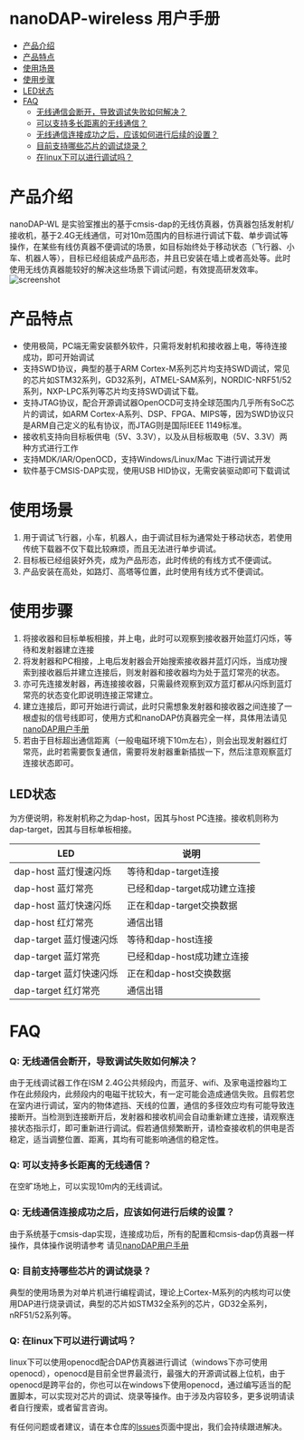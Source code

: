# nanoDAP-wireless 用户手册
* [产品介绍](#产品介绍) 
* [产品特点](#产品特点)
* [使用场景](#使用场景)
* [使用步骤](#使用步骤)
* [LED状态](#led状态)
* [FAQ](#faq)
    * [无线通信会断开，导致调试失败如何解决？](#q-无线通信会断开导致调试失败如何解决)
    * [可以支持多长距离的无线通信？](#q-可以支持多长距离的无线通信)
    * [无线通信连接成功之后，应该如何进行后续的设置？](#q-无线通信连接成功之后应该如何进行后续的设置)
    * [目前支持哪些芯片的调试烧录？](#q-目前支持哪些芯片的调试烧录)
    * [在linux下可以进行调试吗？](#q-在linux下可以进行调试吗)

# 产品介绍
nanoDAP-WL 是实验室推出的基于cmsis-dap的无线仿真器，仿真器包括发射机/接收机，基于2.4G无线通信，可对10m范围内的目标进行调试下载、单步调试等操作，在某些有线仿真器不便调试的场景，如目标始终处于移动状态（飞行器、小车、机器人等），目标已经组装成产品形态，并且已安装在墙上或者高处等。此时使用无线仿真器能较好的解决这些场景下调试问题，有效提高研发效率。
![screenshot](https://github.com/wuxx/nanoDAP/blob/master/doc/nanoDAP2.jpg)

# 产品特点
- 使用极简，PC端无需安装额外软件，只需将发射机和接收器上电，等待连接成功，即可开始调试
- 支持SWD协议，典型的基于ARM Cortex-M系列芯片均支持SWD调试，常见的芯片如STM32系列，GD32系列，ATMEL-SAM系列，NORDIC-NRF51/52系列，NXP-LPC系列等芯片均支持SWD调试下载。
- 支持JTAG协议，配合开源调试器OpenOCD可支持全球范围内几乎所有SoC芯片的调试，如ARM Cortex-A系列、DSP、FPGA、MIPS等，因为SWD协议只是ARM自己定义的私有协议，而JTAG则是国际IEEE 1149标准。 
- 接收机支持向目标板供电（5V、3.3V），以及从目标板取电（5V、3.3V）两种方式进行工作
- 支持MDK/IAR/OpenOCD，支持Windows/Linux/Mac 下进行调试开发
- 软件基于CMSIS-DAP实现，使用USB HID协议，无需安装驱动即可下载调试


# 使用场景
1. 用于调试飞行器，小车，机器人，由于调试目标为通常处于移动状态，若使用传统下载器不仅下载比较麻烦，而且无法进行单步调试。  
2. 目标板已经组装好外壳，成为产品形态，此时传统的有线方式不便调试。  
3. 产品安装在高处，如路灯、高塔等位置，此时使用有线方式不便调试。

# 使用步骤
1. 将接收器和目标单板相接，并上电，此时可以观察到接收器开始蓝灯闪烁，等待和发射器建立连接
2. 将发射器和PC相接，上电后发射器会开始搜索接收器并蓝灯闪烁，当成功搜索到接收器后并建立连接后，则发射器和接收器均为处于蓝灯常亮的状态。
3. 亦可先连接发射器，再连接接收器，只需最终观察到双方蓝灯都从闪烁到蓝灯常亮的状态变化即说明连接正常建立。
4. 建立连接后，即可开始进行调试，此时只需想象发射器和接收器之间连接了一根虚拟的信号线即可，使用方式和nanoDAP仿真器完全一样，具体用法请见[nanoDAP用户手册](https://github.com/wuxx/nanoDAP/blob/master/doc/README.md)
5. 若由于目标超出通信距离（一般电磁环境下10m左右），则会出现发射器红灯常亮，此时若需要恢复通信，需要将发射器重新插拔一下，然后注意观察蓝灯连接状态即可。

## LED状态
为方便说明，称发射机称之为dap-host，因其与host PC连接。接收机则称为dap-target，因其与目标单板相接。

LED | 说明
---|---
dap-host 蓝灯慢速闪烁 | 等待和dap-target连接
dap-host 蓝灯常亮| 已经和dap-target成功建立连接
dap-host 蓝灯快速闪烁 | 正在和dap-target交换数据
dap-host 红灯常亮 | 通信出错
dap-target 蓝灯慢速闪烁 | 等待和dap-host连接
dap-target 蓝灯常亮 | 已经和dap-host成功建立连接
dap-target 蓝灯快速闪烁 | 正在和dap-host交换数据
dap-target 红灯常亮 | 通信出错

# FAQ
### Q: 无线通信会断开，导致调试失败如何解决？  
由于无线调试器工作在ISM 2.4G公共频段内，而蓝牙、wifi、及家电遥控器均工作在此频段内，此频段内的电磁干扰较大，有一定可能会造成通信失败。且假若您在室内进行调试，室内的物体遮挡、天线的位置，通信的多径效应均有可能导致连接断开。当检测到连接断开后，发射器和接收机间会自动重新建立连接，请观察连接状态指示灯，即可重新进行调试。假若通信频繁断开，请检查接收机的供电是否稳定，适当调整位置、距离，其均有可能影响通信的稳定性。
### Q: 可以支持多长距离的无线通信？
在空旷场地上，可以实现10m内的无线调试。
### Q: 无线通信连接成功之后，应该如何进行后续的设置？
由于系统基于cmsis-dap实现，连接成功后，所有的配置和cmsis-dap仿真器一样操作，具体操作说明请参考 请见[nanoDAP用户手册](https://github.com/wuxx/nanoDAP/blob/master/doc/README.md)
### Q: 目前支持哪些芯片的调试烧录？
 典型的使用场景为对单片机进行编程调试，理论上Cortex-M系列的内核均可以使用DAP进行烧录调试，典型的芯片如STM32全系列的芯片，GD32全系列，nRF51/52系列等。
### Q: 在linux下可以进行调试吗？
 linux下可以使用openocd配合DAP仿真器进行调试（windows下亦可使用openocd），openocd是目前全世界最流行，最强大的开源调试器上位机，由于openocd是跨平台的，你也可以在windows下使用openocd，通过编写适当的配置脚本，可以实现对芯片的调试、烧录等操作。由于涉及内容较多，更多说明请读者自行搜索，或者留言咨询。  


有任何问题或者建议，请在本仓库的[Issues](https://github.com/wuxx/nanoDAP-wireless/issues)页面中提出，我们会持续跟进解决。
